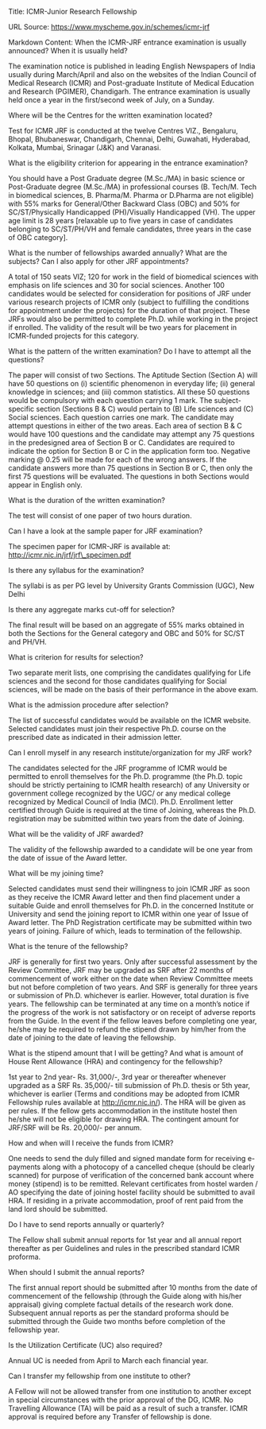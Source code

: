 Title: ICMR-Junior Research Fellowship

URL Source: https://www.myscheme.gov.in/schemes/icmr-jrf

Markdown Content:
When the ICMR-JRF entrance examination is usually announced? When it is usually held?

The examination notice is published in leading English Newspapers of India usually during March/April and also on the websites of the Indian Council of Medical Research (ICMR) and Post-graduate Institute of Medical Education and Research (PGIMER), Chandigarh. The entrance examination is usually held once a year in the first/second week of July, on a Sunday.

Where will be the Centres for the written examination located?

Test for ICMR JRF is conducted at the twelve Centres VIZ., Bengaluru, Bhopal, Bhubaneswar, Chandigarh, Chennai, Delhi, Guwahati, Hyderabad, Kolkata, Mumbai, Srinagar (J&K) and Varanasi.

What is the eligibility criterion for appearing in the entrance examination?

You should have a Post Graduate degree (M.Sc./MA) in basic science or Post-Graduate degree (M.Sc./MA) in professional courses (B. Tech/M. Tech in biomedical sciences, B. Pharma/M. Pharma or D.Pharma are not eligible) with 55% marks for General/Other Backward Class (OBC) and 50% for SC/ST/Physically Handicapped (PH)/Visually Handicapped (VH). The upper age limit is 28 years \[relaxable up to five years in case of candidates belonging to SC/ST/PH/VH and female candidates, three years in the case of OBC category\].

What is the number of fellowships awarded annually? What are the subjects? Can I also apply for other JRF appointments?

A total of 150 seats VIZ; 120 for work in the field of biomedical sciences with emphasis on life sciences and 30 for social sciences. Another 100 candidates would be selected for consideration for positions of JRF under various research projects of ICMR only (subject to fulfilling the conditions for appointment under the projects) for the duration of that project. These JRFs would also be permitted to complete Ph.D. while working in the project if enrolled. The validity of the result will be two years for placement in ICMR-funded projects for this category.

What is the pattern of the written examination? Do I have to attempt all the questions?

The paper will consist of two Sections. The Aptitude Section (Section A) will have 50 questions on (i) scientific phenomenon in everyday life; (ii) general knowledge in sciences; and (iii) common statistics. All these 50 questions would be compulsory with each question carrying 1 mark. The subject-specific section (Sections B & C) would pertain to (B) Life sciences and (C) Social sciences. Each question carries one mark. The candidate may attempt questions in either of the two areas. Each area of section B & C would have 100 questions and the candidate may attempt any 75 questions in the predesigned area of Section B or C. Candidates are required to indicate the option for Section B or C in the application form too. Negative marking @ 0.25 will be made for each of the wrong answers. If the candidate answers more than 75 questions in Section B or C, then only the first 75 questions will be evaluated. The questions in both Sections would appear in English only.

What is the duration of the written examination?

The test will consist of one paper of two hours duration.

Can I have a look at the sample paper for JRF examination?

The specimen paper for ICMR-JRF is available at: http://icmr.nic.in/jrf/jrf\_specimen.pdf

Is there any syllabus for the examination?

The syllabi is as per PG level by University Grants Commission (UGC), New Delhi

Is there any aggregate marks cut-off for selection?

The final result will be based on an aggregate of 55% marks obtained in both the Sections for the General category and OBC and 50% for SC/ST and PH/VH.

What is criterion for results for selection?

Two separate merit lists, one comprising the candidates qualifying for Life sciences and the second for those candidates qualifying for Social sciences, will be made on the basis of their performance in the above exam.

What is the admission procedure after selection?

The list of successful candidates would be available on the ICMR website. Selected candidates must join their respective Ph.D. course on the prescribed date as indicated in their admission letter.

Can I enroll myself in any research institute/organization for my JRF work?

The candidates selected for the JRF programme of ICMR would be permitted to enroll themselves for the Ph.D. programme (the Ph.D. topic should be strictly pertaining to ICMR health research) of any University or government college recognized by the UGC/ or any medical college recognized by Medical Council of India (MCI). Ph.D. Enrollment letter certified through Guide is required at the time of Joining, whereas the Ph.D. registration may be submitted within two years from the date of Joining.

What will be the validity of JRF awarded?

The validity of the fellowship awarded to a candidate will be one year from the date of issue of the Award letter.

What will be my joining time?

Selected candidates must send their willingness to join ICMR JRF as soon as they receive the ICMR Award letter and then find placement under a suitable Guide and enroll themselves for Ph.D. in the concerned Institute or University and send the joining report to ICMR within one year of Issue of Award letter. The PhD Registration certificate may be submitted within two years of joining. Failure of which, leads to termination of the fellowship.

What is the tenure of the fellowship?

JRF is generally for first two years. Only after successful assessment by the Review Committee, JRF may be upgraded as SRF after 22 months of commencement of work either on the date when Review Committee meets but not before completion of two years. And SRF is generally for three years or submission of Ph.D. whichever is earlier. However, total duration is five years. The fellowship can be terminated at any time on a month’s notice if the progress of the work is not satisfactory or on receipt of adverse reports from the Guide. In the event if the fellow leaves before completing one year, he/she may be required to refund the stipend drawn by him/her from the date of joining to the date of leaving the fellowship.

What is the stipend amount that I will be getting? And what is amount of House Rent Allowance (HRA) and contingency for the fellowship?

1st year to 2nd year- Rs. 31,000/-, 3rd year or thereafter whenever upgraded as a SRF Rs. 35,000/- till submission of Ph.D. thesis or 5th year, whichever is earlier (Terms and conditions may be adopted from ICMR Fellowship rules available at http://icmr.nic.in/). The HRA will be given as per rules. If the fellow gets accommodation in the institute hostel then he/she will not be eligible for drawing HRA. The contingent amount for JRF/SRF will be Rs. 20,000/- per annum.

How and when will I receive the funds from ICMR?

One needs to send the duly filled and signed mandate form for receiving e-payments along with a photocopy of a cancelled cheque (should be clearly scanned) for purpose of verification of the concerned bank account where money (stipend) is to be remitted. Relevant certificates from hostel warden / AO specifying the date of joining hostel facility should be submitted to avail HRA. If residing in a private accommodation, proof of rent paid from the land lord should be submitted.

Do I have to send reports annually or quarterly?

The Fellow shall submit annual reports for 1st year and all annual report thereafter as per Guidelines and rules in the prescribed standard ICMR proforma.

When should I submit the annual reports?

The first annual report should be submitted after 10 months from the date of commencement of the fellowship (through the Guide along with his/her appraisal) giving complete factual details of the research work done. Subsequent annual reports as per the standard proforma should be submitted through the Guide two months before completion of the fellowship year.

Is the Utilization Certificate (UC) also required?

Annual UC is needed from April to March each financial year.

Can I transfer my fellowship from one institute to other?

A Fellow will not be allowed transfer from one institution to another except in special circumstances with the prior approval of the DG, ICMR. No Travelling Allowance (TA) will be paid as a result of such a transfer. ICMR approval is required before any Transfer of fellowship is done.
